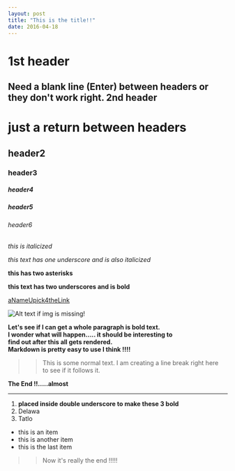 ```yaml
---
layout: post
title: "This is the title!!"
date: 2016-04-18
---
```




1st header
====

Need a blank line (Enter) between headers or they don't work right.
2nd header
----




# just a return between headers #

## header2 ##

### header3 ###

##### header4 ####

##### header5 #####

###### header6 ######    


*this is italicized*  

_this text has one underscore and is also italicized_  

**this has two asterisks**

__this text has two underscores and is bold__   

[aNameUpick4theLink](https://github.com/)  



![Alt text if img is missing!](http://img.lum.dolimg.com/v1/images/character_mickeymouse_home_mickey_notemplate_3a0db1b2.jpeg?region=0,0,600,600&width=320 "Title of your choice.")

__Let's see if I can get a whole paragraph is bold text.  
I wonder what will happen..... it should be interesting to  
find out after this all gets rendered.  
Markdown is pretty easy to use I think !!!!__  


>>This is some normal text. I am creating a line break right here  
to see if it follows it.  
>> 

__The End !!.....almost__  
  
   
   
---   
  
  

1. __placed inside double underscore to make these 3 bold__
2. Delawa
3. Tatlo


>
* this is an item
* this is another item
* this is the last item
>

>>Now it's really the end !!!!!
>>



